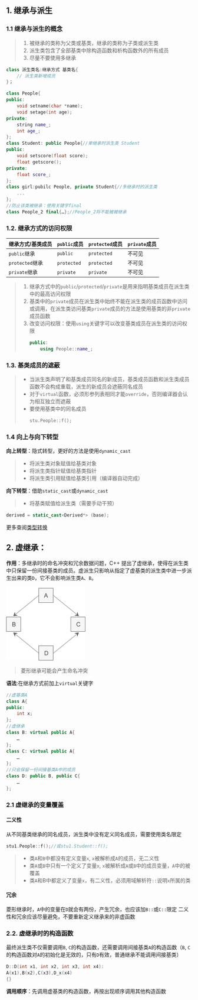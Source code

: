 ## 1. 继承与派生
### 1.1 继承与派生的概念
> 1. 被继承的类称为父类或基类，继承的类称为子类或派生类
> 2. 派生类包含了全部基类中除构造函数和析构函数外的所有成员
> 3. 尽量不要使用多继承
```cpp
class 派生类名:继承方式 基类名{
    // 派生类新增成员
}；
```
```cpp
class People{
public:
    void setname(char *name);
    void setage(int age);
private:
    string name_;
    int age_;
};
class Student: public People{//单继承时派生类 Student
public:
    void setscore(float score);
    float getscore();
private:
    float score_;
};
class girl:pubilc People, private Student{//多继承时的派生类
    ...
};
//防止该类被继承：使用关键字final
class People_2 final{…};//People_2将不能被被继承
```

### 1.2. 继承方式的访问权限


| 继承方式/基类成员 | `public`成员 | `protected`成员 | `private`成员 |
| :---------------- | :----------- | :-------------- | :------------ |
| `public`继承      | `public`     | `protected`     | 不可见        |
| `protected`继承   | `protected`  | `protected`     | 不可见        |
| `private`继承     | `private`    | `private`       | 不可见        |
> 1. 继承方式中的`public`/`protected`/`private`是用来指明基类成员在派生类中的最高访问权限
> 2. 基类中的`private`成员在派生类中始终不能在派生类的成员函数中访问或调用，在派生类访问基类`private`成员的方法是使用基类的非`private`成员函数
> 3. 改变访问权限：使用`using`关键字可以改变基类成员在派生类的访问权限
>    ```cpp
>    public:
>        using People::name_;
>    ```
### 1.3. 基类成员的遮蔽
> - 当派生类声明了和基类成员同名的新成员，基类成员函数和派生类成员函数不会构成重载，派生的新成员会遮蔽同名成员
> - 对于`virtual`函数，必须形参列表相同才能`override`，否则编译器会认为相互独立而遮蔽
> - 要使用基类中的同名成员
>   ```cpp
>   stu.People::f();
>   ```




### 1.4 向上与向下转型
**向上转型**：隐式转型，更好的方法是使用`dynamic_cast`
> - 将派生类对象赋值给基类对象
> - 将派生类指针赋值给基类指针
> - 将派生类引用赋值给基类引用（编译器自动完成）

**向下转型**：借助`static_cast`或`dynamic_cast`
> - 将基类赋值给派生类（需要手动干预）
```cpp
derived = static_cast<Derived*> (base);
```
更多查阅[类型转换](../2.基础/6.类型转换.md)

## 2. 虚继承：
**作用**：多继承时的命名冲突和冗余数据问题，C++ 提出了虚继承，使得在派生类中只保留一份间接基类的成员。虚派生只影响从指定了虚基类的派生类中进一步派生出来的类`D`，它不会影响派生类`A`、`B`。

![20190918224222.png](https://raw.githubusercontent.com/itisl/Pic_Bed/master/img/20190918224222.png)
> 菱形继承可能会产生命名冲突

**语法**:在继承方式前加上`virtual`关键字
```cpp
//虚基类A
class A{
public:
    int x;
};
//虚继承
class B: virtual public A{
    …
};
class C: virtual public A{
    …
};
//只会保留一份间接基类A中的成员
class D: public B, public C{
    …
};

```
### 2.1 虚继承的变量覆盖
#### 二义性	
从不同基类继承的同名成员，派生类中没有定义同名成员，需要使用类名限定
```cpp
stu1.People::f();//或stu1.Student::f();
```
> - 类`A`和`B`中都没有定义变量`x`, `x`被解析成`A`的成员，无二义性
> - 类`A`或`B`中只有一个定义了变量`x`, `x`被解析成`A`或`B`中的成员变量，`A`中的被覆盖
> - 类`A`和B中都定义了变量`x`，有二义性，必须用域解析符`::`说明`x`所属的类
#### 冗余
菱形继承时，`A`中的变量在`D`就会有两份，产生冗余，也应该加`B::`或`C::`限定
二义性和冗余应该尽量避免，不要重新定义继承来的非虚函数



### 2.2. 虚继承时的构造函数
最终派生类不仅需要调用`B`, `C`的构造函数，还需要调用间接基类`A`的构造函数（`B`, `C`的构造函数对`A`的初始化是无效的，只有`D`有效，普通继承不能调用间接基类）
```cpp
D::D(int x1, int x2, int x3, int x4):
A(x1),B(x2),C(x3),D_x(x4)
{}
```

**调用顺序**：先调用虚基类的构造函数，再按出现顺序调用其他构造函数


